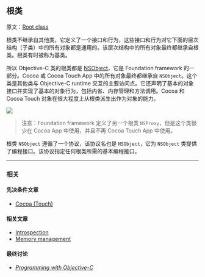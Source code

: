 ## 根类

原文：[Root class](https://developer.apple.com/library/archive/documentation/General/Conceptual/DevPedia-CocoaCore/RootClass.html#//apple_ref/doc/uid/TP40008195-CH46-SW1)

根类不继承自其他类，它定义了一个接口和行为，这些接口和行为对它下面的层次结构（子类）中的所有对象都是通用的。该层次结构中的所有对象最终都继承自根类。根类有时被称为基类。

所以 Objective-C 类的根类都是 [NSObject]([NSObject](https://developer.apple.com/library/archive/documentation/LegacyTechnologies/WebObjects/WebObjects_3.5/Reference/Frameworks/ObjC/Foundation/Classes/NSObject/Description.html#//apple_ref/occ/cl/NSObject))，它是 Foundation framework 的一部分。Cocoa 或 Cocoa Touch App 中的所有对象最终都继承自 `NSObject`。这个类是其他类与 Objective-C runtime 交互的主要访问点。它还声明了基本的对象接口并实现了基本的对象行为，包括内省、内存管理和方法调用。Cocoa 和 Cocoa Touch 对象在很大程度上从根类派生出作为对象的能力。

![](https://gitee.com/junteng/images/raw/master/img/20220109083352.png)

> 注意：Foundation framework 定义了另一个根类 `NSProxy`，但是这个类很少在 Cocoa App 中使用，并且不再 Cocoa Touch App 中使用。

根类 `NSObject` 遵循了一个协议，该协议名也是 `NSObject`，它为 `NSObject` 类提供了编程接口。该协议指定任何根类所需的基本编程接口。

---

### 相关

#### 先决条件文章

* [Cocoa (Touch)](https://developer.apple.com/library/archive/documentation/General/Conceptual/DevPedia-CocoaCore/Cocoa.html#//apple_ref/doc/uid/TP40008195-CH9-SW1)

#### 相关文章

- [Introspection](https://developer.apple.com/library/archive/documentation/General/Conceptual/DevPedia-CocoaCore/Introspection.html#//apple_ref/doc/uid/TP40008195-CH24-SW1)
- [Memory management](https://developer.apple.com/library/archive/documentation/General/Conceptual/DevPedia-CocoaCore/MemoryManagement.html#//apple_ref/doc/uid/TP40008195-CH27-SW1)

#### 最终讨论

* *[Programming with Objective-C](https://developer.apple.com/library/archive/documentation/Cocoa/Conceptual/ProgrammingWithObjectiveC/Introduction/Introduction.html#//apple_ref/doc/uid/TP40011210)*



